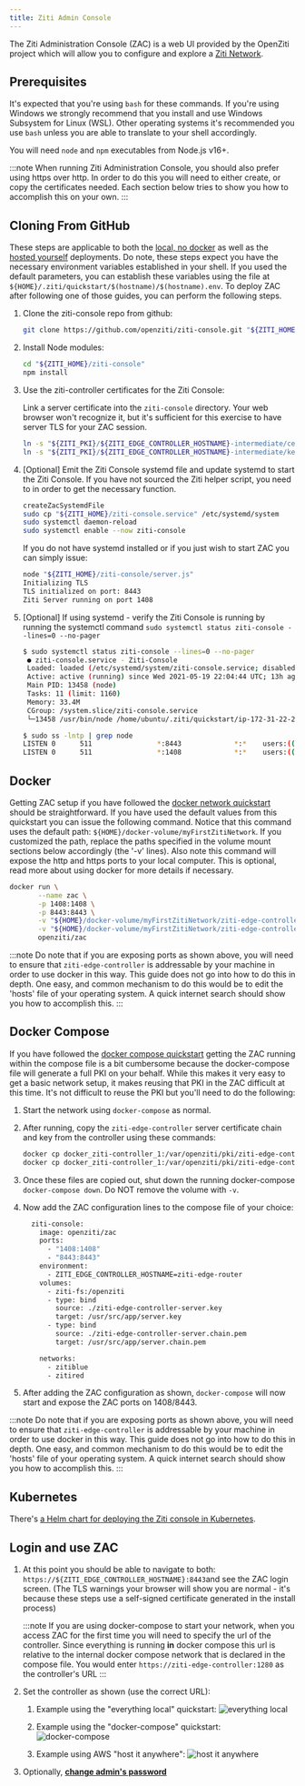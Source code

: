 ```yaml
---
title: Ziti Admin Console
---
```


The Ziti Administration Console (ZAC) is a web UI provided by the OpenZiti project which will allow you to configure and 
explore a [Ziti Network](../../introduction/index.mdx).

## Prerequisites

It's expected that you're using `bash` for these commands. If you're using Windows we strongly recommend that you install
and use Windows Subsystem for Linux (WSL). Other operating systems it's recommended you use `bash` unless you are able to
translate to your shell accordingly.

You will need `node` and `npm` executables from Node.js v16+.

:::note
When running Ziti Administration Console, you should also prefer using https over http. In order to do this you will need
to either create, or copy the certificates needed. Each section below tries to show you how to accomplish this on your own.
:::

## Cloning From GitHub

These steps are applicable to both the [local, no docker](../network/local-no-docker) as well as the
[hosted yourself](../network/hosted) deployments. Do note, these steps expect you have the necessary
environment variables established in your shell. If you used the default parameters, you can establish these variables
using the file at `${HOME}/.ziti/quickstart/$(hostname)/$(hostname).env`. To deploy ZAC after following one of those guides,
you can perform the following steps.

1. Clone the ziti-console repo from github:

   ```bash
   git clone https://github.com/openziti/ziti-console.git "${ZITI_HOME}/ziti-console"
   ```

1. Install Node modules:

   ```bash
   cd "${ZITI_HOME}/ziti-console"
   npm install
   ````

1. Use the ziti-controller certificates for the Ziti Console:

   Link a server certificate into the `ziti-console` directory. Your web browser won't recognize it, but it's sufficient for this exercise to have server TLS for your ZAC session.

   ```bash
   ln -s "${ZITI_PKI}/${ZITI_EDGE_CONTROLLER_HOSTNAME}-intermediate/certs/${ZITI_EDGE_CONTROLLER_HOSTNAME}-server.chain.pem" "${ZITI_HOME}/ziti-console/server.chain.pem"
   ln -s "${ZITI_PKI}/${ZITI_EDGE_CONTROLLER_HOSTNAME}-intermediate/keys/${ZITI_EDGE_CONTROLLER_HOSTNAME}-server.key" "${ZITI_HOME}/ziti-console/server.key"
   ```

1. [Optional] Emit the Ziti Console systemd file and update systemd to start the Ziti Console. If you have not sourced the 
   Ziti helper script, you need to in order to get the necessary function.

   ```bash
   createZacSystemdFile
   sudo cp "${ZITI_HOME}/ziti-console.service" /etc/systemd/system
   sudo systemctl daemon-reload
   sudo systemctl enable --now ziti-console
   ```

   If you do not have systemd installed or if you just wish to start ZAC you can simply issue:

   ```bash
   node "${ZITI_HOME}/ziti-console/server.js"
   Initializing TLS
   TLS initialized on port: 8443
   Ziti Server running on port 1408
   ```

1. [Optional] If using systemd - verify the Ziti Console is running by running the systemctl command 
   `sudo systemctl status ziti-console --lines=0 --no-pager`

   ```bash
   $ sudo systemctl status ziti-console --lines=0 --no-pager
    ● ziti-console.service - Ziti-Console
    Loaded: loaded (/etc/systemd/system/ziti-console.service; disabled; vendor preset: enabled)
    Active: active (running) since Wed 2021-05-19 22:04:44 UTC; 13h ago
    Main PID: 13458 (node)
    Tasks: 11 (limit: 1160)
    Memory: 33.4M
    CGroup: /system.slice/ziti-console.service
    └─13458 /usr/bin/node /home/ubuntu/.ziti/quickstart/ip-172-31-22-212/ziti-console/server.js

   $ sudo ss -lntp | grep node
   LISTEN 0      511                *:8443             *:*    users:(("node",pid=26013,fd=19))           
   LISTEN 0      511                *:1408             *:*    users:(("node",pid=26013,fd=18))
   ```

## Docker

Getting ZAC setup if you have followed the [docker network quickstart](../network/local-with-docker)
should be straightforward. If you have used the default values from this quickstart you can issue the following command.
Notice that this command uses the default path: `${HOME}/docker-volume/myFirstZitiNetwork`. If you customized the path,
replace the paths specified in the volume mount sections below accordingly (the '-v' lines). Also note this command will
expose the http and https ports to your local computer. This is optional, read more about using docker for more details
if necessary.

 ```bash
 docker run \
        --name zac \
        -p 1408:1408 \
        -p 8443:8443 \
        -v "${HOME}/docker-volume/myFirstZitiNetwork/ziti-edge-controller-intermediate/keys/ziti-edge-controller-server.key":/usr/src/app/server.key \
        -v "${HOME}/docker-volume/myFirstZitiNetwork/ziti-edge-controller-intermediate/certs/ziti-edge-controller-server.chain.pem":/usr/src/app/server.chain.pem \
        openziti/zac
 ```

:::note
Do note that if you are exposing ports as shown above, you will need to ensure that `ziti-edge-controller` is
addressable by your machine in order to use docker in this way. This guide does not go into how to do this in depth.
One easy, and common mechanism to do this would be to edit the 'hosts' file of your operating system. A quick
internet search should show you how to accomplish this.
:::

## Docker Compose

If you have followed the [docker compose quickstart](../network/local-docker-compose) getting the ZAC
running within the compose file is a bit cumbersome because the docker-compose file will generate a full PKI on your
behalf. While this makes it very easy to get a basic network setup, it makes reusing that PKI in the ZAC difficult at
this time.  It's not difficult to reuse the PKI but you'll need to do the following:

1. Start the network using `docker-compose` as normal.
2. After running, copy the `ziti-edge-controller` server certificate chain and key from the controller using these commands:

   ```bash
   docker cp docker_ziti-controller_1:/var/openziti/pki/ziti-edge-controller-intermediate/keys/ziti-edge-controller-server.key .
   docker cp docker_ziti-controller_1:/var/openziti/pki/ziti-edge-controller-intermediate/certs/ziti-edge-controller-server.chain.pem .
   ```

3. Once these files are copied out, shut down the running docker-compose `docker-compose down`. Do NOT remove the volume
   with `-v`.
4. Now add the ZAC configuration lines to the compose file of your choice:

   ```bash
     ziti-console:
       image: openziti/zac
       ports:
         - "1408:1408"
         - "8443:8443"
       environment:
         - ZITI_EDGE_CONTROLLER_HOSTNAME=ziti-edge-router
       volumes:
         - ziti-fs:/openziti
         - type: bind
           source: ./ziti-edge-controller-server.key
           target: /usr/src/app/server.key
         - type: bind
           source: ./ziti-edge-controller-server.chain.pem
           target: /usr/src/app/server.chain.pem

       networks:
         - zitiblue
         - zitired
   ```

5. After adding the ZAC configuration as shown, `docker-compose` will now start and expose the ZAC ports on 1408/8443.

:::note
Do note that if you are exposing ports as shown above, you will need to ensure that `ziti-edge-controller` is
addressable by your machine in order to use docker in this way. This guide does not go into how to do this in depth.
One easy, and common mechanism to do this would be to edit the 'hosts' file of your operating system. A quick
internet search should show you how to accomplish this.
:::

## Kubernetes

There's [a Helm chart for deploying the Ziti console in Kubernetes](/docs/guides/kubernetes/self-hosting/kubernetes-console).

## Login and use ZAC

1. At this point you should be able to navigate to both: `https://${ZITI_EDGE_CONTROLLER_HOSTNAME}:8443`and see the ZAC login
   screen. (The TLS warnings your browser will show you are normal - it's because these steps use a self-signed certificate
   generated in the install process)

   :::note
   If you are using docker-compose to start your network, when you access ZAC for the first time you will need to
   specify the url of the controller. Since everything is running **in** docker compose this url is relative to the
   internal docker compose network that is declared in the compose file. You would enter
   `https://ziti-edge-controller:1280` as the controller's URL
   :::

2. Set the controller as shown (use the correct URL):

   1. Example using the "everything local" quickstart:
      ![everything local](./zac_configure_local.png)

   2. Example using the "docker-compose" quickstart:
      ![docker-compose](./zac_configure_dc.png)

   3. Example using AWS "host it anywhere":
      ![host it anywhere](./zac_configure_hia.png)

3. Optionally, [**change admin's password**](../../quickstarts/network/help/change-admin-password.md#ziti-console)
